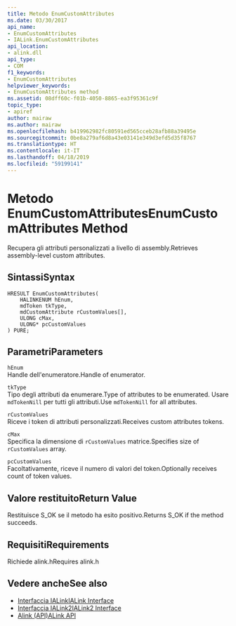 ```yaml
---
title: Metodo EnumCustomAttributes
ms.date: 03/30/2017
api_name:
- EnumCustomAttributes
- IALink.EnumCustomAttributes
api_location:
- alink.dll
api_type:
- COM
f1_keywords:
- EnumCustomAttributes
helpviewer_keywords:
- EnumCustomAttributes method
ms.assetid: 08dff60c-f01b-4050-8865-ea3f95361c9f
topic_type:
- apiref
author: mairaw
ms.author: mairaw
ms.openlocfilehash: b419962982fc80591ed565cceb28afb88a39495e
ms.sourcegitcommit: 0be8a279af6d8a43e03141e349d3efd5d35f8767
ms.translationtype: HT
ms.contentlocale: it-IT
ms.lasthandoff: 04/18/2019
ms.locfileid: "59199141"
---
```

# <a name="enumcustomattributes-method"></a><span data-ttu-id="0ccf3-102">Metodo EnumCustomAttributes</span><span class="sxs-lookup"><span data-stu-id="0ccf3-102">EnumCustomAttributes Method</span></span>
<span data-ttu-id="0ccf3-103">Recupera gli attributi personalizzati a livello di assembly.</span><span class="sxs-lookup"><span data-stu-id="0ccf3-103">Retrieves assembly-level custom attributes.</span></span>  
  
## <a name="syntax"></a><span data-ttu-id="0ccf3-104">Sintassi</span><span class="sxs-lookup"><span data-stu-id="0ccf3-104">Syntax</span></span>  
  
```  
HRESULT EnumCustomAttributes(  
    HALINKENUM hEnum,  
    mdToken tkType,  
    mdCustomAttribute rCustomValues[],  
    ULONG cMax,  
    ULONG* pcCustomValues  
) PURE;  
```  
  
## <a name="parameters"></a><span data-ttu-id="0ccf3-105">Parametri</span><span class="sxs-lookup"><span data-stu-id="0ccf3-105">Parameters</span></span>  
 `hEnum`  
 <span data-ttu-id="0ccf3-106">Handle dell'enumeratore.</span><span class="sxs-lookup"><span data-stu-id="0ccf3-106">Handle of enumerator.</span></span>  
  
 `tkType`  
 <span data-ttu-id="0ccf3-107">Tipo degli attributi da enumerare.</span><span class="sxs-lookup"><span data-stu-id="0ccf3-107">Type of attributes to be enumerated.</span></span> <span data-ttu-id="0ccf3-108">Usare `mdTokenNill` per tutti gli attributi.</span><span class="sxs-lookup"><span data-stu-id="0ccf3-108">Use `mdTokenNill` for all attributes.</span></span>  
  
 `rCustomValues`  
 <span data-ttu-id="0ccf3-109">Riceve i token di attributi personalizzati.</span><span class="sxs-lookup"><span data-stu-id="0ccf3-109">Receives custom attributes tokens.</span></span>  
  
 `cMax`  
 <span data-ttu-id="0ccf3-110">Specifica la dimensione di `rCustomValues` matrice.</span><span class="sxs-lookup"><span data-stu-id="0ccf3-110">Specifies size of `rCustomValues` array.</span></span>  
  
 `pcCustomValues`  
 <span data-ttu-id="0ccf3-111">Facoltativamente, riceve il numero di valori del token.</span><span class="sxs-lookup"><span data-stu-id="0ccf3-111">Optionally receives count of token values.</span></span>  
  
## <a name="return-value"></a><span data-ttu-id="0ccf3-112">Valore restituito</span><span class="sxs-lookup"><span data-stu-id="0ccf3-112">Return Value</span></span>  
 <span data-ttu-id="0ccf3-113">Restituisce S_OK se il metodo ha esito positivo.</span><span class="sxs-lookup"><span data-stu-id="0ccf3-113">Returns S_OK if the method succeeds.</span></span>  
  
## <a name="requirements"></a><span data-ttu-id="0ccf3-114">Requisiti</span><span class="sxs-lookup"><span data-stu-id="0ccf3-114">Requirements</span></span>  
 <span data-ttu-id="0ccf3-115">Richiede alink.h</span><span class="sxs-lookup"><span data-stu-id="0ccf3-115">Requires alink.h</span></span>  
  
## <a name="see-also"></a><span data-ttu-id="0ccf3-116">Vedere anche</span><span class="sxs-lookup"><span data-stu-id="0ccf3-116">See also</span></span>

- [<span data-ttu-id="0ccf3-117">Interfaccia IALink</span><span class="sxs-lookup"><span data-stu-id="0ccf3-117">IALink Interface</span></span>](../../../../docs/framework/unmanaged-api/alink/ialink-interface.md)
- [<span data-ttu-id="0ccf3-118">Interfaccia IALink2</span><span class="sxs-lookup"><span data-stu-id="0ccf3-118">IALink2 Interface</span></span>](../../../../docs/framework/unmanaged-api/alink/ialink2-interface.md)
- [<span data-ttu-id="0ccf3-119">Alink (API)</span><span class="sxs-lookup"><span data-stu-id="0ccf3-119">ALink API</span></span>](../../../../docs/framework/unmanaged-api/alink/index.md)
